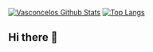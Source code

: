 [![Vasconcelos Github Stats](https://github-readme-stats.vercel.app/api?username=mateustaufer&count_private=true&theme=transparent&show_icons=true&rank_icon=percentile&line_height=24)](https://github.com/mateustaufer)
[![Top Langs](https://github-readme-stats.vercel.app/api/top-langs/?username=mateustaufer&layout=compact&langs_count=8&theme=transparent&size_weight=0.7&count_weight=0.3)](https://github.com/anuraghazra/github-readme-stats)

## Hi there 👋

<!--
**mateustaufer/mateustaufer** is a ✨ _special_ ✨ repository because its `README.md` (this file) appears on your GitHub profile.

Here are some ideas to get you started:

- 🔭 I’m currently working on ...
- 🌱 I’m currently learning ...
- 👯 I’m looking to collaborate on ...
- 🤔 I’m looking for help with ...
- 💬 Ask me about ...
- 📫 How to reach me: ...
- 😄 Pronouns: ...
- ⚡ Fun fact: ...
-->
